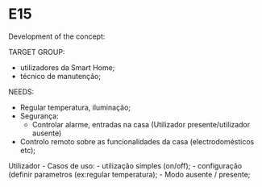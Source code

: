 # E15

Development of the concept:

TARGET GROUP:
  - utilizadores da Smart Home;
  - técnico de manutenção;
  
NEEDS:
  - Regular temperatura, iluminação;
  - Segurança:
    - Controlar alarme, entradas na casa
    (Utilizador presente/utilizador ausente)
  - Controlo remoto sobre as funcionalidades da casa (electrodomésticos etc);
  
  
  
  
  
  
  
  
  
  
  
  Utilizador - Casos de uso:
    - utilização simples (on/off);
    - configuração (definir parametros (ex:regular temperatura);
    - Modo ausente / presente;
    
  
